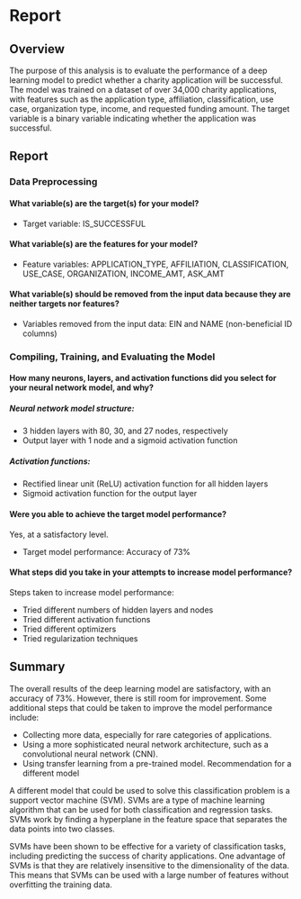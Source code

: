 # Report

## Overview
The purpose of this analysis is to evaluate the performance of a deep learning model to predict whether a charity application will be successful. The model was trained on a dataset of over 34,000 charity applications, with features such as the application type, affiliation, classification, use case, organization type, income, and requested funding amount. The target variable is a binary variable indicating whether the application was successful.

## Report

### Data Preprocessing

#### What variable(s) are the target(s) for your model? 
* Target variable: IS_SUCCESSFUL

#### What variable(s) are the features for your model?
* Feature variables: APPLICATION_TYPE, AFFILIATION, CLASSIFICATION, USE_CASE, ORGANIZATION, INCOME_AMT, ASK_AMT

#### What variable(s) should be removed from the input data because they are neither targets nor features?
* Variables removed from the input data: EIN and NAME (non-beneficial ID columns)


### Compiling, Training, and Evaluating the Model


#### How many neurons, layers, and activation functions did you select for your neural network model, and why?

##### Neural network model structure:
* 3 hidden layers with 80, 30, and 27 nodes, respectively
* Output layer with 1 node and a sigmoid activation function

##### Activation functions:
* Rectified linear unit (ReLU) activation function for all hidden layers
* Sigmoid activation function for the output layer

#### Were you able to achieve the target model performance?
Yes, at a satisfactory level.
* Target model performance: Accuracy of 73%

#### What steps did you take in your attempts to increase model performance?
Steps taken to increase model performance:
* Tried different numbers of hidden layers and nodes
* Tried different activation functions
* Tried different optimizers
* Tried regularization techniques


## Summary

The overall results of the deep learning model are satisfactory, with an accuracy of 73%. However, there is still room for improvement. Some additional steps that could be taken to improve the model performance include:

* Collecting more data, especially for rare categories of applications.
* Using a more sophisticated neural network architecture, such as a convolutional neural network (CNN).
* Using transfer learning from a pre-trained model.
Recommendation for a different model

A different model that could be used to solve this classification problem is a support vector machine (SVM). SVMs are a type of machine learning algorithm that can be used for both classification and regression tasks. SVMs work by finding a hyperplane in the feature space that separates the data points into two classes.

SVMs have been shown to be effective for a variety of classification tasks, including predicting the success of charity applications. One advantage of SVMs is that they are relatively insensitive to the dimensionality of the data. This means that SVMs can be used with a large number of features without overfitting the training data.